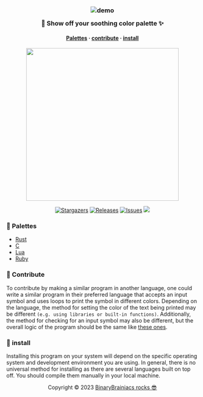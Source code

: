 <h3 align="center">
	<img src="https://0x0.st/oFcf.png" alt="demo"/><br/>
	<img src="https://raw.githubusercontent.com/catppuccin/catppuccin/main/assets/misc/transparent.png" height="30" width="0px"/>
🎨 Show off your soothing color palette ✨
	<img src="https://raw.githubusercontent.com/catppuccin/catppuccin/main/assets/misc/transparent.png" height="30" width="0px"/>
</h3>

<h4 align="center">
  <a href="#-palettes">Palettes</a>
   ·
  <a href="#-Contribute">contribute</a>
  ·
  <a href="#-install">install</a>

</h4>

<p align="center">
  <img src="https://raw.githubusercontent.com/catppuccin/catppuccin/main/assets/palette/macchiato.png" width="400" />
</p>

<p align="center">
	<a href="https://github.com/BinaryBrainiacs/BinaryBrainiacs/stargazers">
		<img alt="Stargazers" src="https://img.shields.io/github/stars/BinaryBrainiacs/BinaryBrainiacs?style=for-the-badge&logo=starship&color=C9CBFF&logoColor=D9E0EE&labelColor=302D41"></a>
	<a href="https://github.com/BinaryBrainiacs/BinaryBrainiacs/releases/latest">
		<img alt="Releases" src="https://img.shields.io/github/release/BinaryBrainiacs/BinaryBrainiacs.svg?style=for-the-badge&logo=github&color=F2CDCD&logoColor=D9E0EE&labelColor=302D41"/></a>
	<a href="https://github.com/BinaryBrainiacs/BinaryBrainiacs/issues">
		<img alt="Issues" src="https://img.shields.io/github/issues/BinaryBrainiacs/BinaryBrainiacs?style=for-the-badge&logo=gitbook&color=B5E8E0&logoColor=D9E0EE&labelColor=302D41"></a>
	<a href="https://github.com/BinaryBrainiacs/BinaryBrainiacs/blob/main/LICENSE"><img src="https://img.shields.io/static/v1.svg?style=for-the-badge&label=License&message=MIT&logoColor=d9e0ee&colorA=363a4f&colorB=b7bdf8"/></a>

### 🎨 Palettes

- [Rust](https://github.com/BinaryBrainiacs/scp/blob/main/src/scp.rs)
- [C](https://github.com/BinaryBrainiacs/scp/blob/main/src/scp.c)
- [Lua](https://github.com/BinaryBrainiacs/scp/blob/main/src/scp.lua)
- [Ruby](https://github.com/BinaryBrainiacs/scp/blob/main/src/scp.rb)

### 🥰 Contribute


To contribute by making a similar program in another language, one could write a similar program in their preferred language that accepts an input symbol and uses loops to print the symbol in different colors. Depending on the language, the method for setting the color of the text being printed may be different `(e.g. using libraries or built-in functions)`. Additionally, the method for checking for an input symbol may also be different, but the overall logic of the program should be the same like [these ones](/src).

### 🚀 install

Installing this program on your system will depend on the specific operating system and development environment you are using. In general, there is no universal method for installing as there are several languages built on top off. You should compile them manually in your local machine.

<p align="center">
	Copyright &copy; 2023 <a href="https://github.com/BinaryBrainiacs" target="_blank">BinaryBrainiacs rocks 😎 </a>
</p>


